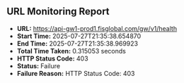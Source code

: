 ## URL Monitoring Report

- **URL:** https://api-gw1-prod1.fisglobal.com/gw/v1/health
- **Start Time:** 2025-07-27T21:35:38.654870
- **End Time:** 2025-07-27T21:35:38.969923
- **Total Time Taken:** 0.315053 seconds
- **HTTP Status Code:** 403
- **Status:** Failure
- **Failure Reason:** HTTP Status Code: 403
